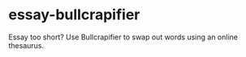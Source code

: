 # essay-bullcrapifier
Essay too short? Use Bullcrapifier to swap out words using an online thesaurus.
